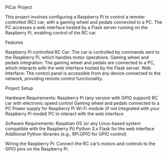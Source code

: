 PiCar Project

This project involves configuring a Raspberry Pi to control a remote-controlled (RC) car, with a gaming wheel and pedals connected to a PC. 
The PC accesses a web interface hosted by a Flask server running on the Raspberry Pi, enabling control of the RC car.

Features

Raspberry Pi controlled RC Car: The car is controlled by commands sent to the Raspberry Pi, which handles motor operations.
Gaming wheel and pedals integration: The gaming wheel and pedals are connected to a PC, which interacts with the web interface hosted by the Flask server.
Web Interface: The control panel is accessible from any device connected to the network, providing remote control functionality.

Project Setup

Hardware Requirements:
Raspberry Pi (any version with GPIO support)
RC car with electronic speed control
Gaming wheel and pedals connected to a PC
Power supply for Raspberry Pi
Wi-Fi module (if not integrated with your Raspberry Pi model)
PC to interact with the web interface

Software Requirements:
Raspbian OS (or any Linux-based system compatible with the Raspberry Pi)
Python 3.x
Flask for the web interface
Additional Python libraries (e.g., RPi.GPIO for GPIO control)

Wiring the Raspberry Pi:
Connect the RC car’s motors and controls to the GPIO pins on the Raspberry Pi.

